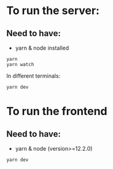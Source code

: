 # To run the server:

## Need to have:

- yarn & node installed

```shell
yarn
yarn watch
```

In different terminals:

```shell
yarn dev
```

# To run the frontend

## Need to have:

- yarn & node (version>=12.2.0)

```shell
yarn dev
```
